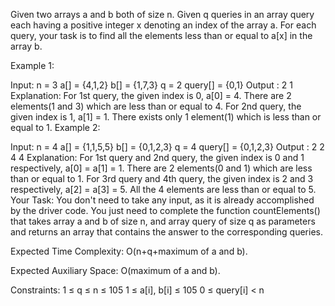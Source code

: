 Given two arrays a and b both of size n. Given q queries in an array query each having a positive integer x denoting an index of the array a. For each query, your task is to find all the elements less than or equal to a[x] in the array b.

Example 1:

Input:
n = 3
a[] = {4,1,2}
b[] = {1,7,3}
q = 2
query[] = {0,1}
Output : 
2
1
Explanation: 
For 1st query, the given index is 0, a[0] = 4. There are 2 elements(1 and 3) which are less than or equal to 4.
For 2nd query, the given index is 1, a[1] = 1. There exists only 1 element(1) which is less than or equal to 1.
Example 2:

Input:
n = 4
a[] = {1,1,5,5}
b[] = {0,1,2,3}
q = 4
query[] = {0,1,2,3}
Output : 
2
2
4
4
Explanation: 
For 1st query and 2nd query, the given index is 0 and 1 respectively, a[0] = a[1] = 1. There are 2 elements(0 and 1) which are less than or equal to 1. 
For 3rd query and 4th query, the given index is 2 and 3 respectively, a[2] = a[3] = 5. All the 4 elements are less than or equal to 5.   
Your Task:
You don't need to take any input, as it is already accomplished by the driver code. You just need to complete the function countElements() that takes array a and b of size n, and array query of size q as parameters and returns an array that contains the answer to the corresponding queries. 

Expected Time Complexity: O(n+q+maximum of a and b).

Expected Auxiliary Space: O(maximum of a and b).

Constraints:
1 ≤ q ≤ n ≤ 105
1 ≤ a[i], b[i] ≤ 105
0 ≤ query[i] < n

